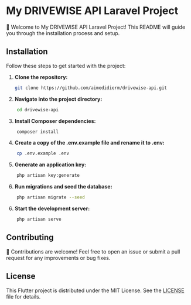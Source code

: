 # My DRIVEWISE API Laravel Project

🚀 Welcome to My DRIVEWISE API Laravel Project! This README will guide you through the installation process and setup.

## Installation

Follow these steps to get started with the project:

1. **Clone the repository:**

    ```bash
    git clone https://github.com/aimedidierm/drivewise-api.git
    ```

2. **Navigate into the project directory:**

```bash
    cd drivewise-api
```

3. **Install Composer dependencies:**

```bash
    composer install
```

4. **Create a copy of the .env.example file and rename it to .env:**

```bash
    cp .env.example .env
```

5. **Generate an application key:**

```bash
    php artisan key:generate
```

6. **Run migrations and seed the database:**

```bash
    php artisan migrate --seed
```

6. **Start the development server:**

```bash
    php artisan serve
```

## Contributing

🎉 Contributions are welcome! Feel free to open an issue or submit a pull request for any improvements or bug fixes.

## License

This Flutter project is distributed under the MIT License. See the [LICENSE](LICENSE) file for details.
